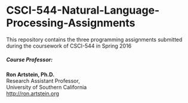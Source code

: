# CSCI-544-Natural-Language-Processing-Assignments
This repository contains the three programming assignments submitted during the coursework of CSCI-544 in Spring 2016

#####  Course Professor:   
**Ron Artstein, Ph.D.**  
Research Assistant Professor,  
University of Southern California  
<http://ron.artstein.org>
